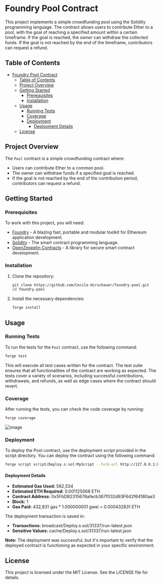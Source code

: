 # Foundry Pool Contract

This project implements a simple crowdfunding pool using the Solidity programming language. The contract allows users to contribute Ether to a pool, with the goal of reaching a specified amount within a certain timeframe. If the goal is reached, the owner can withdraw the collected funds. If the goal is not reached by the end of the timeframe, contributors can request a refund.

## Table of Contents

- [Foundry Pool Contract](#foundry-pool-contract)
  - [Table of Contents](#table-of-contents)
  - [Project Overview](#project-overview)
  - [Getting Started](#getting-started)
    - [Prerequisites](#prerequisites)
    - [Installation](#installation)
  - [Usage](#usage)
    - [Running Tests](#running-tests)
    - [Coverage](#coverage)
    - [Deployment](#deployment)
      - [Deployment Details](#deployment-details)
  - [License](#license)

## Project Overview

The `Pool` contract is a simple crowdfunding contract where:

- Users can contribute Ether to a common pool.
- The owner can withdraw funds if a specified goal is reached.
- If the goal is not reached by the end of the contribution period, contributors can request a refund.

## Getting Started

### Prerequisites

To work with this project, you will need:

- [Foundry](https://getfoundry.sh/) - A blazing fast, portable and modular toolkit for Ethereum application development.
- [Solidity](https://docs.soliditylang.org/) - The smart contract programming language.
- [OpenZeppelin Contracts](https://openzeppelin.com/contracts/) - A library for secure smart contract development.

### Installation

1. Clone the repository:

    ```bash
    git clone https://github.com/Cecile-Hirschauer/foundry-pool.git
    cd foundry-pool
    ```

2. Install the necessary dependencies:

    ```bash
    forge install
    ```

## Usage

### Running Tests

To run the tests for the `Pool` contract, use the following command:

```bash
forge test
```

This will execute all test cases written for the contract. The test suite ensures that all functionalities of the contract are working as expected. The tests cover a variety of scenarios, including successful contributions, withdrawals, and refunds, as well as edge cases where the contract should revert.

### Coverage

After running the tests, you can check the code coverage by running:

```bash
forge coverage

```

![image](https://github.com/user-attachments/assets/7aac381e-644b-4b96-b760-e3ee646d0364)


### Deployment

To deploy the Pool contract, use the deployment script provided in the script directory. You can deploy the contract using the following command:

```bash
forge script script/Deploy.s.sol:MyScript --fork-url http://127.0.0.1:8545 --broadcast

```

#### Deployment Details

- **Estimated Gas Used:** 562,534
- **Estimated ETH Required:** 0.001125068 ETH
- **Contract Address:** 0x5FbDB2315678afecb367f032d93F642f64180aa3
- **Block:** 1
- **Gas Paid:** 432,831 gas * 1.000000001 gwei = 0.000432831 ETH

The deployment transaction is saved in:

- **Transactions:** broadcast/Deploy.s.sol/31337/run-latest.json
- **Sensitive Values:** cache/Deploy.s.sol/31337/run-latest.json

**Note:** The deployment was successful, but it's important to verify that the deployed contract is functioning as expected in your specific environment.

## License

This project is licensed under the MIT License. See the LICENSE file for details.
